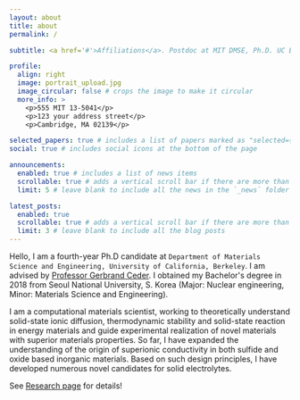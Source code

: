 ```yaml
---
layout: about
title: about
permalink: /

subtitle: <a href='#'>Affiliations</a>. Postdoc at MIT DMSE, Ph.D. UC Berkeley (2024)

profile:
  align: right
  image: portrait_upload.jpg
  image_circular: false # crops the image to make it circular
  more_info: >
    <p>555 MIT 13-5041</p>
    <p>123 your address street</p>
    <p>Cambridge, MA 02139</p>

selected_papers: true # includes a list of papers marked as "selected={true}"
social: true # includes social icons at the bottom of the page

announcements:
  enabled: true # includes a list of news items
  scrollable: true # adds a vertical scroll bar if there are more than 3 news items
  limit: 5 # leave blank to include all the news in the `_news` folder

latest_posts:
  enabled: true
  scrollable: true # adds a vertical scroll bar if there are more than 3 new posts items
  limit: 3 # leave blank to include all the blog posts
---
```

Hello, I am a fourth-year Ph.D candidate at `Department of Materials Science and Engineering, University of California, Berkeley`. I am advised by [Professor Gerbrand Ceder](https://ceder.berkeley.edu). I obtained my Bachelor's degree in 2018 from Seoul National University, S. Korea (Major: Nuclear engineering, Minor: Materials Science and Engineering).

I am a computational materials scientist, working to theoretically understand solid-state ionic diffusion, thermodynamic stability and solid-state reaction in energy materials and guide experimental realization of novel materials with superior materials properties. So far, I have expanded the understanding of the origin of superionic conductivity in both sulfide and oxide based inorganic materials. Based on such design principles, I have developed numerous novel candidates for solid electrolytes.

See [Research page](/al-folio/research) for details! 

<!-- 

Write your biography here. Tell the world about yourself. Link to your favorite [subreddit](http://reddit.com). You can put a picture in, too. The code is already in, just name your picture `prof_pic.jpg` and put it in the `img/` folder.

Put your address / P.O. box / other info right below your picture. You can also disable any of these elements by editing `profile` property of the YAML header of your `_pages/about.md`. Edit `_bibliography/papers.bib` and Jekyll will render your [publications page](/al-folio/publications/) automatically.

